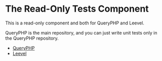 # The Read-Only Tests Component

This is a read-only component and both for QueryPHP and Leevel.

QueryPHP is the main repository, and you can just write unit tests only in the QueryPHP repository.

 * [QueryPHP](https://github.com/hunzhiwange/framework)
 * [Leevel](https://github.com/hunzhiwange/leevel)

